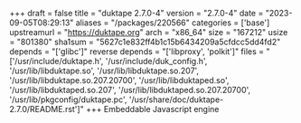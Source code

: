 +++
draft = false
title = "duktape 2.7.0-4"
version = "2.7.0-4"
date = "2023-09-05T08:29:13"
aliases = "/packages/220566"
categories = ['base']
upstreamurl = "https://duktape.org"
arch = "x86_64"
size = "167212"
usize = "801380"
sha1sum = "5627c1e832ff4b1c15b6434209a5cfdcc5dd4fd2"
depends = "['glibc']"
reverse depends = "['libproxy', 'polkit']"
files = "['/usr/include/duktape.h', '/usr/include/duk_config.h', '/usr/lib/libduktape.so', '/usr/lib/libduktape.so.207', '/usr/lib/libduktape.so.207.20700', '/usr/lib/libduktaped.so', '/usr/lib/libduktaped.so.207', '/usr/lib/libduktaped.so.207.20700', '/usr/lib/pkgconfig/duktape.pc', '/usr/share/doc/duktape-2.7.0/README.rst']"
+++
Embeddable Javascript engine